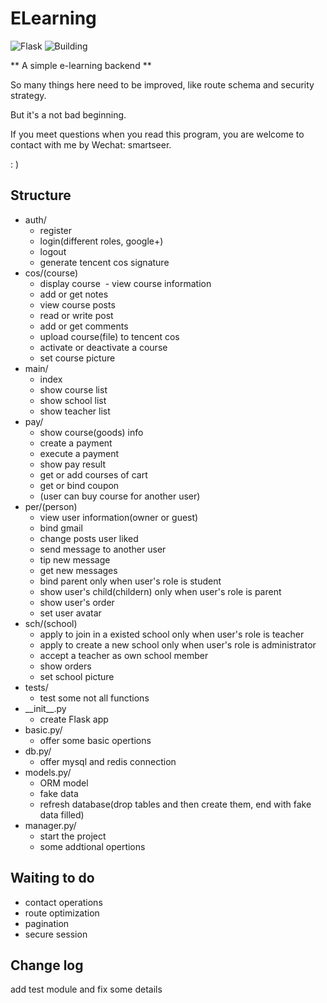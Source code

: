 # ELearning
![Flask](https://img.shields.io/badge/Flask--red.svg)  ![Building](https://img.shields.io/badge/-Building-brightgreen.svg)

** A simple e-learning backend **

So many things here need to be improved, like route schema and security strategy.

But it's a not bad beginning.

If you meet questions when you read this program, you are welcome to contact with me by Wechat: smartseer.

: )

## Structure
- auth/
  - register
  - login(different roles, google+)
  - logout
  - generate tencent cos signature
- cos/(course)
  - display course
  - view course information
  - add or get notes
  - view course posts
  - read or write post
  - add or get comments
  - upload course(file) to tencent cos
  - activate or deactivate a course
  - set course picture
- main/
  - index
  - show course list
  - show school list
  - show teacher list
- pay/
  - show course(goods) info
  - create a payment
  - execute a payment
  - show pay result
  - get or add courses of cart
  - get or bind coupon
  - (user can buy course for another user)
- per/(person)
  - view user information(owner or guest)
  - bind gmail
  - change posts user liked
  - send message to another user
  - tip new message
  - get new messages
  - bind parent only when user's role is student
  - show user's child(childern) only when user's role is parent
  - show user's order
  - set user avatar
- sch/(school)
  - apply to join in a existed school only when user's role is teacher
  - apply to create a new school only when user's role is administrator
  - accept a teacher as own school member
  - show orders
  - set school picture
- tests/
  - test some not all functions
- \_\_init__.py
  - create Flask app
- basic.py/
  - offer some basic opertions
- db.py/
  - offer mysql and redis connection
- models.py/
  - ORM model
  - fake data
  - refresh database(drop tables and then create them, end with fake data filled)
- manager.py/
  - start the project
  - some addtional opertions

## Waiting to do
  - contact operations
  - route optimization
  - pagination
  - secure session

## Change log
add test module and fix some details


